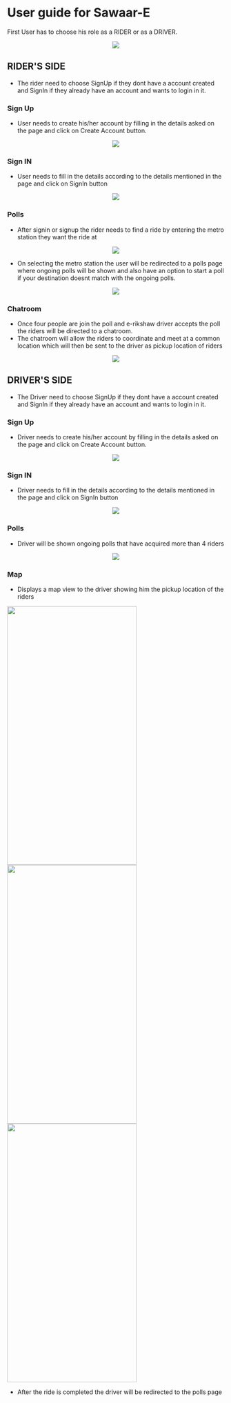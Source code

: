 # User guide for Sawaar-E

First User has to choose his role as a RIDER or as a DRIVER.
<p align="center">
  <img src="https://github.com/Astha062902/Sawaar-E_app/blob/master/Sawaar-E_app/App_Images/homepage.png?raw=true" />
</p>

## RIDER'S SIDE
- The rider need to choose SignUp if they dont have a account created and SignIn if they already have an account and wants to login in it.
### Sign Up
- User needs to create his/her account by filling in the details asked on the page and click on Create Account button.
<p align="center">
  <img src="https://github.com/Astha062902/Sawaar-E_app/blob/master/Sawaar-E_app/App_Images/user_register.png?raw=true" />
</p>

### Sign IN 
- User needs to fill in the details according to the details mentioned in the page and click on SignIn button
<p align="center">
  <img src="https://github.com/mahita2104/Sawaar-E_app/blob/master/Sawaar-E_app/App_Images/User-Driver-SignIn.jpeg" />
</p>

### Polls
- After signin or signup the rider needs to find a ride by entering the metro station they want the ride at
<p align="center">
  <img src="https://github.com/mahita2104/Sawaar-E_app/blob/master/Sawaar-E_app/App_Images/User-Driver-SignIn.jpeg" />
</p>

- On selecting the metro station the user will be redirected to a polls page where ongoing polls will be shown and also have an option to start a poll if your destination doesnt match with the ongoing polls.
<p align="center">
  <img src="https://github.com/mahita2104/Sawaar-E_app/blob/master/Sawaar-E_app/App_Images/POLLS-RIder.jpeg" />
</p>


### Chatroom
- Once four people are join the poll and e-rikshaw driver accepts the poll the riders will be directed to a chatroom.
- The chatroom will allow the riders to coordinate and meet at a common location which will then be sent to the driver as pickup location of riders
<p align="center">
  <img src="https://github.com/mahita2104/Sawaar-E_app/blob/master/Sawaar-E_app/App_Images/POLLS-RIder.jpeg" />
</p>

## DRIVER'S SIDE
- The Driver need to choose SignUp if they dont have a account created and SignIn if they already have an account and wants to login in it.
### Sign Up
- Driver needs to create his/her account by filling in the details asked on the page and click on Create Account button.
<p align="center">
  <img src="https://github.com/Astha062902/Sawaar-E_app/blob/master/Sawaar-E_app/App_Images/user_register.png?raw=true" />
</p>

### Sign IN 
- Driver needs to fill in the details according to the details mentioned in the page and click on SignIn button
<p align="center">
  <img src="https://github.com/mahita2104/Sawaar-E_app/blob/master/Sawaar-E_app/App_Images/User-Driver-SignIn.jpeg" />
</p>

### Polls
- Driver will be shown ongoing polls that have acquired more than 4 riders
<p align="center">
  <img src="https://github.com/mahita2104/Sawaar-E_app/blob/master/Sawaar-E_app/App_Images/polls-driverside.jpeg" />
</p>

### Map
- Displays a map view to the driver showing him the pickup location of the riders
<p>
  <img src="https://github.com/mahita2104/Sawaar-E_app/blob/master/Sawaar-E_app/App_Images/map-view3.jpeg" width="300" height="600" />
  <img src="https://github.com/mahita2104/Sawaar-E_app/blob/master/Sawaar-E_app/App_Images/map-view2.jpeg" width="300" height="600" />
  <img src="https://github.com/mahita2104/Sawaar-E_app/blob/master/Sawaar-E_app/App_Images/map%20view.jpeg" width="300" height="600" />
</p>

- After the ride is completed the driver will be redirected to the polls page
